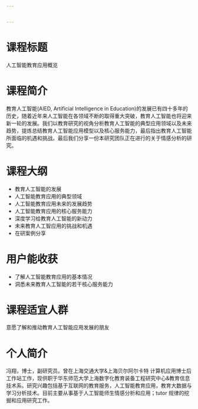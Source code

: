 ```yaml
---


---
```


<h1 id="课程标题">课程标题</h1>
<p>人工智能教育应用概览</p>
<h1 id="课程简介">课程简介</h1>
<p>教育人工智能(AIED, Artificial Intelligence in Education)的发展已有四十多年的历史，随着近年来人工智能在各领域不断的取得重大突破，教育人工智能也将迎来新一轮的发展。我们以教育研究的视角分析教育人工智能的典型应用领域以及未来趋势，提炼总结教育人工智能应用模型以及核心服务能力，最后指出教育人工智能所面临的机遇和挑战。最后我们分享一份本研究团队正在进行的关于情感分析的研究。</p>
<h1 id="课程大纲">课程大纲</h1>
<ul>
<li>教育人工智能的发展</li>
<li>人工智能教育应用的典型领域</li>
<li>人工智能教育应用未来的发展趋势</li>
<li>人工智能教育应用的核心服务能力</li>
<li>深度学习给教育人工智能的新动力</li>
<li>未来教育人工智应用的挑战和机遇</li>
<li>在研案例分享</li>
</ul>
<h1 id="用户能收获">用户能收获</h1>
<ul>
<li>了解人工智能教育应用的基本情况</li>
<li>洞悉未来教育人工智能的若干核心服务能力</li>
</ul>
<h1 id="课程适宜人群">课程适宜人群</h1>
<p>意愿了解和推动教育人工智能应用发展的朋友</p>
<h1 id="个人简介">个人简介</h1>
<p>冯翔，博士，副研究员。曾在上海交通大学&amp;上海贝尔阿尔卡特 计算机应用博士后工作站工作，现供职于华东师范大学上海数字化教育装备工程研究中心&amp;教育信息技术系。研究兴趣包括基于互联网的教育服务，人工智能教育应用，教育大数据与学习分析技术。目前主要从事基于人工智能师生情感分析和应用；tutor 规律的挖掘和应用研究工作。</p>

